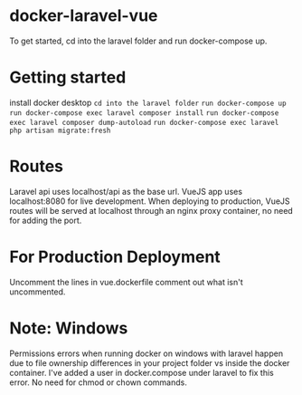 # docker-laravel-vue
To get started, cd into the laravel folder and run docker-compose up.

# Getting started
install docker desktop
`cd into the laravel folder`
`run docker-compose up`
`run docker-compose exec laravel composer install`
`run docker-compose exec laravel composer dump-autoload`
`run docker-compose exec laravel php artisan migrate:fresh`

# Routes

Laravel api uses localhost/api as the base url.
VueJS app uses localhost:8080 for live development.
When deploying to production, VueJS routes will be served at localhost through an nginx proxy container, no need for adding the port.

# For Production Deployment
Uncomment the lines in vue.dockerfile comment out what isn't uncommented.

# Note: Windows
 Permissions errors when running docker on windows with laravel happen due to file ownership differences in your project folder vs inside the docker container. I've added a user in docker.compose under laravel to fix this error. No need for chmod or chown commands.
